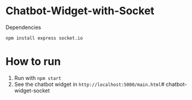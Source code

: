 # Chatbot-Widget-with-Socket

Dependencies
```
npm install express socket.io
```

# How to run
1. Run with `npm start`
1. See the chatbot widget in `http://localhost:5000/main.html`#   c h a t b o t - w i d g e t - s o c k e t  
 